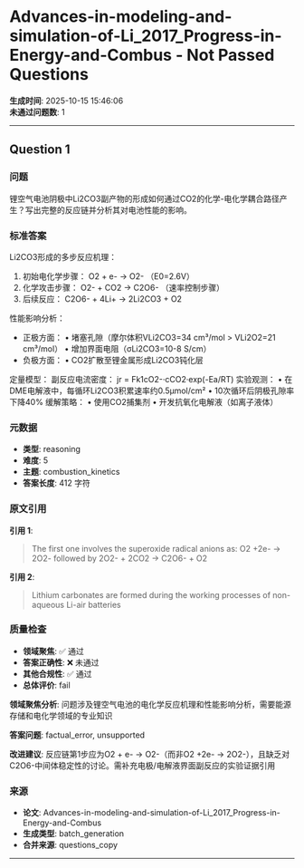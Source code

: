 # Advances-in-modeling-and-simulation-of-Li_2017_Progress-in-Energy-and-Combus - Not Passed Questions

**生成时间**: 2025-10-15 15:46:06  
**未通过问题数**: 1

---

## Question 1

### 问题

锂空气电池阴极中Li2CO3副产物的形成如何通过CO2的化学-电化学耦合路径产生？写出完整的反应链并分析其对电池性能的影响。

### 标准答案

Li2CO3形成的多步反应机理：
1. 初始电化学步骤：
   O2 + e- → O2- （E0=2.6V）
2. 化学攻击步骤：
   O2- + CO2 → C2O6- （速率控制步骤）
3. 后续反应：
   C2O6- + 4Li+ → 2Li2CO3 + O2

性能影响分析：
- 正极方面：
  • 堵塞孔隙（摩尔体积VLi2CO3=34 cm³/mol > VLi2O2=21 cm³/mol）
  • 增加界面电阻（σLi2CO3=10-8 S/cm）
- 负极方面：
  • CO2扩散至锂金属形成Li2CO3钝化层

定量模型：
副反应电流密度：
jr = Fk1cO2-·cCO2·exp(-Ea/RT)
实验观测：
• 在DME电解液中，每循环Li2CO3积累速率约0.5μmol/cm²
• 10次循环后阴极孔隙率下降40%
缓解策略：
• 使用CO2捕集剂
• 开发抗氧化电解液（如离子液体）

### 元数据

- **类型**: reasoning
- **难度**: 5
- **主题**: combustion_kinetics
- **答案长度**: 412 字符

### 原文引用

**引用 1**:
> The first one involves the superoxide radical anions as: O2 +2e- → 2O2- followed by 2O2- + 2CO2 → C2O6- + O2

**引用 2**:
> Lithium carbonates are formed during the working processes of non-aqueous Li-air batteries

### 质量检查

- **领域聚焦**: ✅ 通过
- **答案正确性**: ❌ 未通过
- **其他合规性**: ✅ 通过
- **总体评价**: fail

**领域聚焦分析**: 问题涉及锂空气电池的电化学反应机理和性能影响分析，需要能源存储和电化学领域的专业知识

**答案问题**: factual_error, unsupported

**改进建议**: 反应链第1步应为O2 + e- → O2-（而非O2 +2e- → 2O2-），且缺乏对C2O6-中间体稳定性的讨论。需补充电极/电解液界面副反应的实验证据引用

### 来源

- **论文**: Advances-in-modeling-and-simulation-of-Li_2017_Progress-in-Energy-and-Combus
- **生成类型**: batch_generation
- **合并来源**: questions_copy

---

